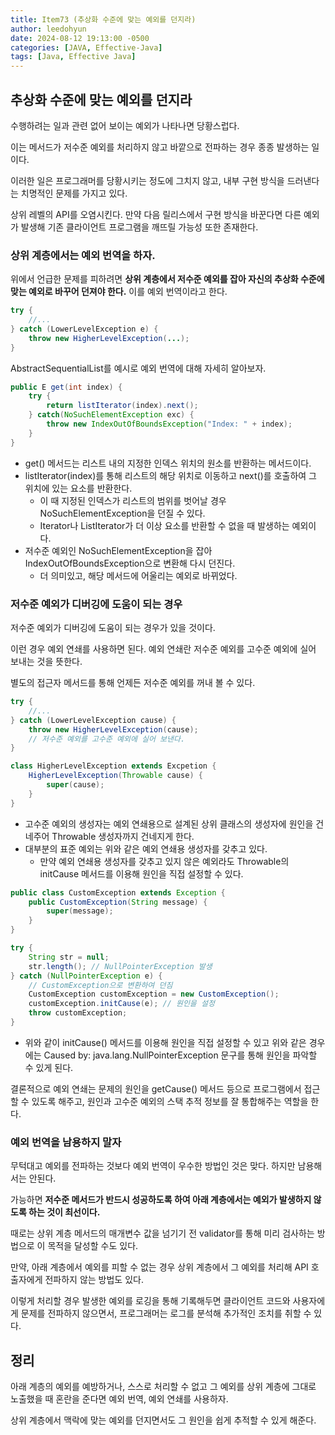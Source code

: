 ```yaml
---
title: Item73 (추상화 수준에 맞는 예외를 던지라)
author: leedohyun
date: 2024-08-12 19:13:00 -0500
categories: [JAVA, Effective-Java]
tags: [Java, Effective Java]
---
```


## 추상화 수준에 맞는 예외를 던지라

수행하려는 일과 관련 없어 보이는 예외가 나타나면 당황스럽다.

이는 메서드가 저수준 예외를 처리하지 않고 바깥으로 전파하는 경우 종종 발생하는 일이다.

이러한 일은 프로그래머를 당황시키는 정도에 그치지 않고, 내부 구현 방식을 드러낸다는 치명적인 문제를 가지고 있다. 

상위 레벨의 API를 오염시킨다. 만약 다음 릴리스에서 구현 방식을 바꾼다면 다른 예외가 발생해 기존 클라이언트 프로그램을 깨뜨릴 가능성 또한 존재한다.

### 상위 계층에서는 예외 번역을 하자.

위에서 언급한 문제를 피하려면 **상위 계층에서 저수준 예외를 잡아 자신의 추상화 수준에 맞는 예외로 바꾸어 던져야 한다.** 이를 예외 번역이라고 한다.

```java
try {
	//...
} catch (LowerLevelException e) {
	throw new HigherLevelException(...);
}
```

AbstractSequentialList를 예시로 예외 번역에 대해 자세히 알아보자.

```java
public E get(int index) {
    try {
        return listIterator(index).next();
    } catch(NoSuchElementException exc) {
        throw new IndexOutOfBoundsException("Index: " + index);
    }
}
```

- get() 메서드는 리스트 내의 지정한 인덱스 위치의 원소를 반환하는 메서드이다.
- listIterator(index)를 통해 리스트의 해당 위치로 이동하고 next()를 호출하여 그 위치에 있는 요소를 반환한다.
	- 이 때 지정된 인덱스가 리스트의 범위를 벗어날 경우 NoSuchElementException을 던질 수 있다.
	- Iterator나 ListIterator가 더 이상 요소를 반환할 수 없을 때 발생하는 예외이다.
- 저수준 예외인 NoSuchElementException을 잡아 IndexOutOfBoundsException으로 변환해 다시 던진다.
	- 더 의미있고, 해당 메서드에 어울리는 예외로 바뀌었다.

### 저수준 예외가 디버깅에 도움이 되는 경우

저수준 예외가 디버깅에 도움이 되는 경우가 있을 것이다.

이런 경우 예외 연쇄를 사용하면 된다. 예외 연쇄란 저수준 예외를 고수준 예외에 실어 보내는 것을 뜻한다.

별도의 접근자 메서드를 통해 언제든 저수준 예외를 꺼내 볼 수 있다.

```java
try {
	//...
} catch (LowerLevelException cause) {
	throw new HigherLevelException(cause);
	// 저수준 예외를 고수준 예외에 실어 보낸다.
}
```

```java
class HigherLevelException extends Excpetion {
    HigherLevelException(Throwable cause) {
        super(cause);
    }
}
```

- 고수준 예외의 생성자는 예외 연쇄용으로 설계된 상위 클래스의 생성자에 원인을 건네주어 Throwable 생성자까지 건네지게 한다.
- 대부분의 표준 예외는 위와 같은 예외 연쇄용 생성자를 갖추고 있다.
	- 만약 예외 연쇄용 생성자를 갖추고 있지 않은 예외라도 Throwable의 initCause 메서드를 이용해 원인을 직접 설정할 수 있다.

```java
public class CustomException extends Exception { 
	public CustomException(String message) { 
		super(message); 
	} 
}
```
```java
try { 
	String str = null; 
	str.length(); // NullPointerException 발생 
} catch (NullPointerException e) { 
	// CustomException으로 변환하여 던짐 
	CustomException customException = new CustomException(); 
	customException.initCause(e); // 원인을 설정 
	throw customException; 
}
```

- 위와 같이 initCause() 메서드를 이용해 원인을 직접 설정할 수 있고 위와 같은 경우에는 Caused by: java.lang.NullPointerException 문구를 통해 원인을 파악할 수 있게 된다.

결론적으로 예외 연쇄는 문제의 원인을 getCause() 메서드 등으로 프로그램에서 접근할 수 있도록 해주고, 원인과 고수준 예외의 스택 추적 정보를 잘 통합해주는 역할을 한다.

### 예외 번역을 남용하지 말자

무턱대고 예외를 전파하는 것보다 예외 번역이 우수한 방법인 것은 맞다. 하지만 남용해서는 안된다.

가능하면 **저수준 메서드가 반드시 성공하도록 하여 아래 계층에서는 예외가 발생하지 않도록 하는 것이 최선이다.**

때로는 상위 계층 메서드의 매개변수 값을 넘기기 전 validator를 통해 미리 검사하는 방법으로 이 목적을 달성할 수도 있다.

만약, 아래 계층에서 예외를 피할 수 없는 경우 상위 계층에서 그 예외를 처리해 API 호출자에게 전파하지 않는 방법도 있다.

이렇게 처리할 경우 발생한 예외를 로깅을 통해 기록해두면 클라이언트 코드와 사용자에게 문제를 전파하지 않으면서, 프로그래머는 로그를 분석해 추가적인 조치를 취할 수 있다.

## 정리

아래 계층의 예외를 예방하거나, 스스로 처리할 수 없고 그 예외를 상위 계층에 그대로 노출했을 때 혼란을 준다면 예외 번역, 예외 연쇄를 사용하자.

상위 계층에서 맥락에 맞는 예외를 던지면서도 그 원인을 쉽게 추적할 수 있게 해준다.